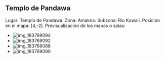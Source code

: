 ## Templo de Pandawa
Lugar: Templo de Pandawa.
Zona: Amakna.
Subzona: Río Kawaii.
Posición en el mapa: [4,-2].
Previsualización de los mapas o salas:
- ![img_183769094](https://media.discordapp.net/attachments/1115311447145193482/1115342111752069254/183769094.jpg)
- ![img_183769092](https://media.discordapp.net/attachments/1115311447145193482/1115342108010758144/183769092.jpg)
- ![img_183769088](https://media.discordapp.net/attachments/1115311447145193482/1115342086884049008/183769088.jpg)
- ![img_183769090](https://media.discordapp.net/attachments/1115311447145193482/1115342088331079751/183769090.jpg)